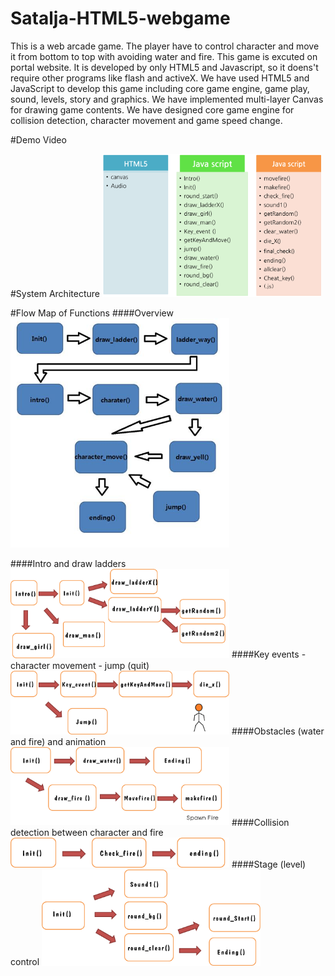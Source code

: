 # Satalja-HTML5-webgame
This is a web arcade game. The player have to control character and move it from bottom to top with avoiding water and fire. This game is excuted on portal website. It is developed by only HTML5 and Javascript, so it doens't require other programs like flash and activeX. We have used HTML5 and JavaScript to develop this game including core game engine, game play, sound, levels, story and graphics. We have implemented multi-layer Canvas for drawing game contents. We have designed core game engine for collision detection, character movement and game speed change.

#Demo Video

#System Architecture
<img src="https://github.com/chc2212/Satalja-HTML5-webgame/blob/master/pic2.png" width="350">

#Flow Map of Functions
####Overview
<img src="https://github.com/chc2212/Satalja-HTML5-webgame/blob/master/pic1.jpg" width="350">

####Intro and draw ladders
<img src="https://github.com/chc2212/Satalja-HTML5-webgame/blob/master/pic3.png" width="350">
####Key events - character movement - jump (quit)
<img src="https://github.com/chc2212/Satalja-HTML5-webgame/blob/master/pic4.png" width="350">
####Obstacles (water and fire) and animation
<img src="https://github.com/chc2212/Satalja-HTML5-webgame/blob/master/pic5.png" width="350">
####Collision detection between character and fire
<img src="https://github.com/chc2212/Satalja-HTML5-webgame/blob/master/pic6.png" width="350">
####Stage (level) control
<img src="https://github.com/chc2212/Satalja-HTML5-webgame/blob/master/pic7.png" width="350">
